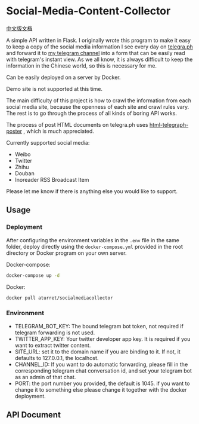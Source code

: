 # Social-Media-Content-Collector

[中文版文档](https://github.com/aturret/Social-Media-Content-Collector/wiki/%E4%B8%AD%E6%96%87%E6%96%87%E6%A1%A3)

A simple API written in Flask. I originally wrote this program to make it easy to keep a copy of the social media information I see every day on [telegra.ph](https://telegra.ph) and forward it to [my telegram channel](https://t.me/aturretbillboard) into a form that can be easily read with telegram's instant view. As we all know, it is always difficult to keep the information in the Chinese world, so this is necessary for me.

Can be easily deployed on a server by Docker.

Demo site is not supported at this time.

The main difficulty of this project is how to crawl the information from each social media site, because the openness of each site and crawl rules vary. The rest is to go through the process of all kinds of boring API works.

The process of post HTML documents on telegra.ph uses  [html-telegraph-poster](https://github.com/mercuree/html-telegraph-poster) , which is much appreciated.

Currently supported social media:

- Weibo
- Twitter
- Zhihu
- Douban
- Inoreader RSS Broadcast Item

Please let me know if there is anything else you would like to support.

## Usage

### Deployment

After configuring the environment variables in the `.env` file in the same folder, deploy directly using the `docker-compose.yml` provided in the root directory or Docker program on your own server.

Docker-compose:

```bash
docker-compose up -d
```

Docker:

```bash
docker pull aturret/socialmediacollector
```

### Environment

  - TELEGRAM_BOT_KEY: The bound telegram bot token, not required if telegram forwarding is not used.
  - TWITTER_APP_KEY: Your twitter developer app key. It is required if you want to extract twitter content.
  - SITE_URL: set it to the domain name if you are binding to it. If not, it defaults to 127.0.0.1, the localhost.
  - CHANNEL_ID: If you want to do automatic forwarding, please fill in the corresponding telegram chat conversation id, and set your telegram bot as an admin of that chat.
  - PORT: the port number you provided, the default is 1045. if you want to change it to something else please change it together with the docker deployment.

## API Document

